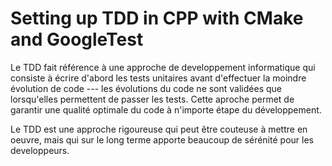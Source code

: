 # Setting up TDD in CPP with CMake and GoogleTest

Le TDD fait référence à une approche de developpement informatique qui consiste à écrire d'abord les tests unitaires avant d'effectuer la moindre évolution de code --- les évolutions du code ne sont validées que lorsqu'elles permettent de passer les tests. Cette aproche permet de garantir une qualité optimale du code à n'importe étape du développement. 

Le TDD est une approche rigoureuse qui peut être couteuse à mettre en oeuvre, mais qui sur le long terme apporte beaucoup de sérénité pour les developpeurs.